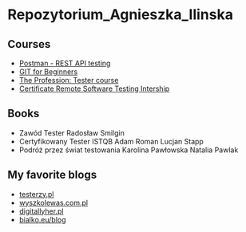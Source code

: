 # Repozytorium_Agnieszka_Ilinska

## **Courses**

- [Postman - REST API testing](https://www.udemy.com/certificate/UC-23a52995-514f-4c0f-86eb-213f89f1512b/)
- [GIT for Beginners](https://www.udemy.com/certificate/UC-abccd7f4-638d-49a3-9534-c0227cfbde4f/)
- [The Profession: Tester course](http://edu.ittraining.pl/pokaz_dyplom/en/8549)
- [Certificate Remote Software Testing Intership](http://edu.ittraining.pl/pokaz_dyplom/en/8730)

## **Books**

- Zawód Tester Radosław Smilgin
- Certyfikowany Tester ISTQB Adam Roman Lucjan Stapp
- Podróż przez świat testowania Karolina Pawłowska Natalia Pawlak

## **My favorite blogs**

- [testerzy.pl](https://testerzy.pl/)
- [wyszkolewas.com.pl](https://www.wyszkolewas.com.pl/)
- [digitallyher.pl](https://digitallyher.pl/)
- [bialko.eu/blog](https://bialko.eu/blog/)
